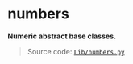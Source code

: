 # numbers

**Numeric abstract base classes.**

> Source code: [`Lib/numbers.py`](https://github.com/python/cpython/tree/3.12/Lib/numbers.py)